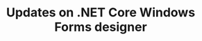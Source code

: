 ﻿---
title: Updates on .NET Core Windows Forms designer
source: .NET Blog
type: community
link: https://devblogs.microsoft.com/dotnet/updates-on-net-core-windows-forms-designer/
excerpt: We released a preview version of Visual Studio 16.6 – Visual Studio 2019 version 16.
---